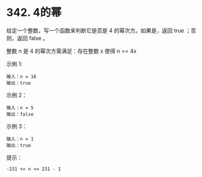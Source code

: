 # 342. 4的幂

给定一个整数，写一个函数来判断它是否是 4 的幂次方。如果是，返回 true ；否则，返回 false 。

整数 n 是 4 的幂次方需满足：存在整数 x 使得 n == 4x

示例 1:

    输入：n = 16
    输出：true
    
示例 2：

    输入：n = 5
    输出：false
    
示例 3：

    输入：n = 1
    输出：true
    
提示：

    -231 <= n <= 231 - 1

